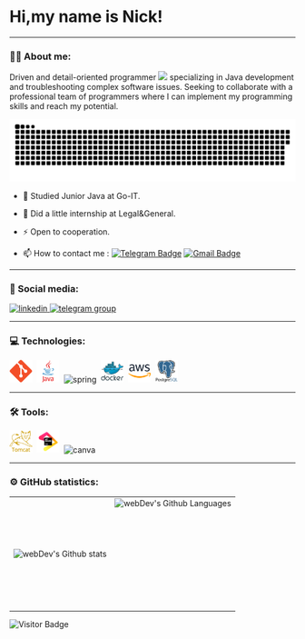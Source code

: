 # Hi,my name is Nick!

---

### :man_technologist: About me:

Driven and detail-oriented programmer <img src="https://media.giphy.com/media/WUlplcMpOCEmTGBtBW/giphy.gif" width="30px">
specializing in Java development and troubleshooting complex software
issues. Seeking to collaborate with a professional team of programmers
where I can implement my programming skills and reach my potential.

<p align="center">
 <img width="600" src="assets/github-snake.svg" alt="snake"/>
</p>

- :telescope: Studied Junior Java at Go-IT. 

- :seedling: Did a little internship at Legal&General.

- :zap: Open to cooperation.

- :mailbox: How to contact me : [![Telegram Badge](https://img.shields.io/badge/-Nickolai-blue?style=flat&logo=Telegram&logoColor=white)](https://t.me/flashman8898) [![Gmail Badge](https://img.shields.io/badge/-Gmail-red?style=flat&logo=Gmail&logoColor=white)](nikola21122004@gmail.com)

---

### 🤝 Social media:

  <div id="badges">
    <a href="https://www.linkedin.com/in/nikolai-vynohradov/" target="_blank">
      <img src="https://cdn-icons-png.flaticon.com/512/2504/2504799.png" width="40" height="40" alt="linkedin" />
    </a>
    <a href="https://t.me/flashman8898" target="_blank">
      <img src="https://cdn-icons-png.flaticon.com/512/2111/2111646.png" width="40" height="40" alt="telegram group" />
   </a>
</div>

---
### 💻 Technologies:

<div>
  <img src="https://github.com/devicons/devicon/blob/master/icons/git/git-original.svg" title="git" alt="git" width="40" height="40"/>&nbsp
  <img src="https://github.com/devicons/devicon/blob/master/icons/java/java-original-wordmark.svg" title="java" alt="java" width="40" height="40"/>&nbsp
  <img src="hhttps://github.com/devicons/devicon/blob/master/icons/spring/spring-original-wordmark.svg" title="spring" alt="spring" width="40" height="40"/>&nbsp
  <img src="https://github.com/devicons/devicon/blob/master/icons/docker/docker-original-wordmark.svg" title="docker" alt="docker" width="40" height="40"/>&nbsp
  <img src="https://github.com/devicons/devicon/blob/master/icons/amazonwebservices/amazonwebservices-original-wordmark.svg" title="aws" alt="aws" width="40" height="40"/>&nbsp
  <img src="https://github.com/devicons/devicon/blob/master/icons/postgresql/postgresql-original-wordmark.svg" title="postgresSQL" alt="postgresSQL" width="40" height="40"/>&nbsp
</div>

---
### 🛠 Tools:

<div>
  <img src="https://github.com/devicons/devicon/blob/master/icons/tomcat/tomcat-line-wordmark.svg" title="Tomcat" alt="Tomcat" width="40" height="40"/>&nbsp; 
  <img src="https://github.com/devicons/devicon/blob/master/icons/jetbrains/jetbrains-original.svg" title="jetbrains" alt="jetbrains" width="40" height="40"/>&nbsp;
  <img src="hhttps://github.com/devicons/devicon/blob/master/icons/canva/canva-original.svg" title="canva" alt="canva" width="40" height="40"/>&nbsp;
</div>

---

### ⚙️ GitHub statistics:

<table>
  <tr>
    <td>
      <img align="left" src="http://github-readme-streak-stats.herokuapp.com?user=Nikola2112&theme=dark&background=000000" alt="webDev's Github stats" />
    </td>
    <td>
      <img height="195px" align="right" alt="webDev's Github Languages" src="https://github-readme-stats-sigma-five.vercel.app/api/top-langs/?username=Nikola2112&layout=compact&theme=vision-friendly-dark" />
    </td>
  </tr>
</table>

![Visitor Badge](https://visitor-badge.laobi.icu/badge?page_id=filimonovalexey)

